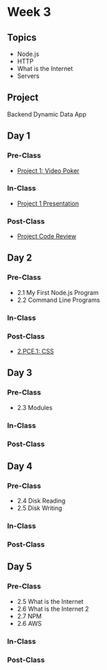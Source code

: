 # Week 3

## Topics

- Node.js
- HTTP
- What is the Internet
- Servers

## Project

Backend Dynamic Data App

## Day 1

### Pre-Class

- [Project 1: Video Poker](../../projects/project-video-poker.md)

### In-Class

- [Project 1 Presentation](../../projects/project-video-poker.md)

### Post-Class

- [Project Code Review](../../projects/project-code-review.md)

## **Day 2**

### Pre-Class

- 2.1 My First Node.js Program
- 2.2 Command Line Programs

### **In-Class**

### Post-Class

- [2.PCE.1: CSS](../../2-back-end-basics/2.pce-post-class-exercises/2.pce.1-css-command-line.md)

## Day 3

### Pre-Class

- 2.3 Modules

### In-Class

### Post-Class

## Day 4

### Pre-Class

- 2.4 Disk Reading
- 2.5 Disk Writing

### In-Class

### Post-Class

## Day 5

### Pre-Class

- 2.5 What is the Internet
- 2.6 What is the Internet 2
- 2.7 NPM
- 2.6 AWS

### In-Class

### Post-Class
